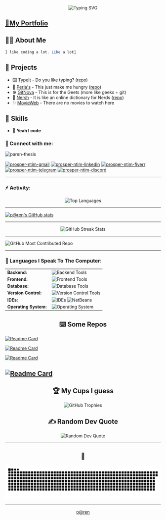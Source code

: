 <link rel="stylesheet" type='text/css' href="https://cdn.jsdelivr.net/gh/devicons/devicon@latest/devicon.min.css" />

<div align="center">
  <img src="https://readme-typing-svg.herokuapp.com?font=Quicksand&weight=600&size=28&pause=1000&color=0891B2&center=true&vCenter=true&random=false&width=600&height=70&lines=Hello!+I'm+Prosper+Ntim+(p@ren);Full-Stack+Developer;I+Develope+Android+Apps;UI/UX+Enthusiast;Problem+Solver" alt="Typing SVG" />
</div>

## [📄My Portfolio](https://paren-thesis.github.io/prosper-portfolio/)

## 👋🏽 About Me

```java
I like coding a lot. Like a lot🥲
```

## 🚀 Projects

-   ⌨️ [TypeIt](https://paren-thesis.github.io/TypeIt/) - Do you like typing? ([repo](https://github.com/paren-thesis/TypeIt))
-   🍔 [Perla's](https://paren-thesis.github.io/Perla-s/) - This just make me hungry ([repo](https://github.com/paren-thesis/Perla-s))
-   ⚙️ [GitNova](https://github.com/paren-thesis/GitNova) - This is for the Geets (more like geeks + git)
-   🤖 [Nersh](https://paren-thesis.github.io/Nersh) - It is like an online dictionary for Nerds ([repo](https://github.com/paren-thesis/Nersh))
-   ✨ [MovieWeb](https://paren-thesis.github.io/ViewVault) - There are no movies to watch here

## 💼 Skills

-   💬 **Yeah I code**
<h3 align="left">🔗 Connect with me:</h3>

<p align="left">
    <img src="https://komarev.com/ghpvc/?username=paren-thesis&label=Profile%20views&color=0e75b6&style=flat" alt="paren-thesis" />
</p>

<p align="left">
  <a href="mailto:ntimprosper308@gmail.com" target="blank"><img align="center" src="https://img.shields.io/badge/Gmail-D14836?style=for-the-badge&logo=gmail&logoColor=white" alt="prosper-ntim-gmail" /></a>
  <a href="https://www.linkedin.com/in/prosper-ntim-9bb6ba2bb/" target="blank"><img align="center" src="https://img.shields.io/badge/LinkedIn-blue?style=for-the-badge&logo=linkedin&logoColor=white" alt="prosper-ntim-linkedin" /></a>
  <a href="https://www.fiverr.com/prosper_ntim?public_mode=true" target="blank"><img align="center" src="https://img.shields.io/badge/Fiverr-1DBF73?style=for-the-badge&logo=fiverr&logoColor=white" alt="prosper-ntim-fiverr" /></a>
  <a href="https://t.me/paren7" target="blank"><img align="center" src="https://img.shields.io/badge/Telegram-2CA5E0?style=for-the-badge&logo=telegram&logoColor=white" alt="prosper-ntim-telegram" /></a>
  <a href="https://discord.gg/9mzhMrzD" target="blank"><img align="center" src="https://img.shields.io/badge/Discord-5865F2?style=for-the-badge&logo=discord&logoColor=white" alt="prosper-ntim-discord" /></a>
</p>

---

<h3 align="left">⚡ Activity:</h3>

<div align="center">
  <img height="180em" src="https://github-readme-stats.vercel.app/api/top-langs?username=paren-thesis&show_icons=true&locale=en&theme=gruvbox&border_color=61dafb" alt="Top Languages" />
</div>

---

<div align="left">
  <a href="http://www.github.com/paren-thesis">
    <img src="https://github-readme-stats.vercel.app/api?username=paren-thesis&show_icons=true&count_private=true&border_color=61dafb&title_color=0891b2&icon_color=0891b2&ring_color=0891b2&theme=gruvbox&show=reviews,discussions_started,discussions_answered,prs_merged,prs_merged_percentage" alt="p@ren's GitHub stats" />
  </a>
</div>

---

<div align="center">
  <img height="180em" src="https://github-readme-streak-stats.herokuapp.com/?user=paren-thesis&theme=gruvbox&border_color=61dafb" alt="GitHub Streak Stats" />
</div>

---

<div align="left">
  <img src="https://github-contributor-stats.vercel.app/api?username=paren-thesis&limit=6&theme=gruvbox&border_color=61dafb&combine_all_yearly_contributions=true" alt="GitHub Most Contributed Repo" />
</div>

---

<h3 align="left">🧰 Languages I Speak To The Computer:</h3>

<table align="center">
    <tr>
        <td style="font-weight: bold; padding-right: 10px;">Backend:</td>
        <td><img height="40" src="https://skillicons.dev/icons?i=spring,python,javascript,nodejs,php" alt="Backend Tools"/></td>
    </tr>
    <tr>
        <td style="font-weight: bold; padding-right: 10px;">Frontend:</td>
        <td><img height="40" src="https://skillicons.dev/icons?i=java,html,css,js,react,tailwind" alt="Frontend Tools"/></td>
    </tr>
    <tr>
        <td style="font-weight: bold; padding-right: 10px;">Database:</td>
        <td><img height="40" src="https://skillicons.dev/icons?i=mysql,firebase,mongodb" alt="Database Tools"/></td>
    </tr>
    <tr>
        <td style="font-weight: bold; padding-right: 10px;">Version Control:</td>
        <td><img height="40" src="https://skillicons.dev/icons?i=git,github,gitlab" alt="Version Control Tools"/></td>
    </tr>
<tr>
    <td style="font-weight: bold; padding-right: 10px;">IDEs:</td>
    <td>
        <img height="40" src="https://skillicons.dev/icons?i=vscode,pycharm,vim,androidstudio" alt="IDEs"/>
        <img height="40" src="https://skills.syvixor.com/api/icons?i=netbeans,intellij" alt="NetBeans"/>
    </td>
</tr>
    <tr>
        <td style="font-weight: bold; padding-right: 10px;">Operating System:</td>
        <td><img height="40" src="https://skillicons.dev/icons?i=windows,linux" alt="Operating System"/></td>
    </tr>
</table>

<h2 align="center">⌨️ Some Repos</h2>

[![Readme Card](https://github-readme-stats.vercel.app/api/pin/?username=paren-thesis&theme=gruvbox&border_color=61dafb&repo=GitNova)](https://github.com/paren-thesis/GitNova)

[![Readme Card](https://github-readme-stats.vercel.app/api/pin/?username=paren-thesis&repo=Nersh&theme=gruvbox&border_color=61dafb)](https://github.com/paren-thesis/Nersh)

[![Readme Card](https://github-readme-stats.vercel.app/api/pin/?username=paren-thesis&repo=TypeIt&theme=gruvbox&border_color=61dafb)](https://github.com/paren-thesis/TypeIt)

[![Readme Card](https://github-readme-stats.vercel.app/api/pin/?username=paren-thesis&repo=FramesPractice&theme=gruvbox&border_color=61dafb)](https://github.com/paren-thesis/FramesPractice)
---

<h2 align="center">🏆 My Cups I guess</h2>
<div align="center">
  <img src="https://github-profile-trophy.vercel.app/?username=paren-thesis&theme=gruvbox&no-frame=true&no-bg=true" alt="GitHub Trophies" />
</div>

<h2 align="center">✍️ Random Dev Quote</h2>
<div align="center">
  <img src="https://quotes-github-readme.vercel.app/api?type=horizontal&theme=gruvbox" alt="Random Dev Quote" />
</div>

---

<h2 align="center">🐍</h2>
<div align="center">
  <img src="https://raw.githubusercontent.com/paren-thesis/paren-thesis/output/snake.svg" alt="Snake animation" />
</div>

---

<div align="center">
  <a href="https://github.com/paren-thesis">p@ren</a>
</div>
